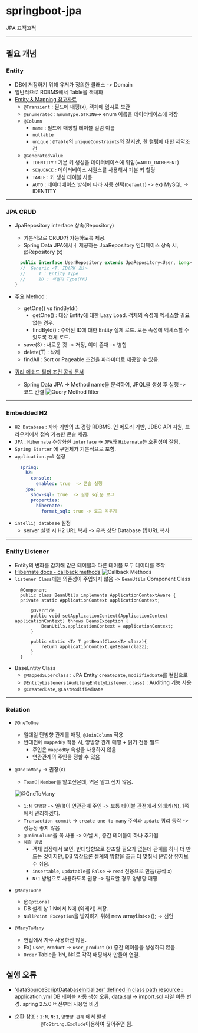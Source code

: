 # springboot-jpa
JPA 끄적끄적

---
## 필요 개념
### Entity
* DB에 저장하기 위해 유저가 정의한 클래스 -> Domain
* 일반적으로 RDBMS에서 Table을 객체화
* [Entity & Mapping 참고자료](https://gmlwjd9405.github.io/2019/08/11/entity-mapping.html)
  * `@Transient` : 필드에 매핑(x), 객체에 임시로 보관
  * `@Enumerated` : `EnumType.STRING`-> enum 이름을 데이터베이스에 저장
  * `@Column`
    * `name` : 필드에 매핑할 테이블 컬럼 이름
    * `nullable`
    * `unique` : `@Table`의 `uniqueConstraints`와 같지만, 한 컬럼에 대한 제약조건
  * `@GeneratedValue`
    * `IDENTITY` : 기본 키 생성을 데이터베이스에 위임(=`AUTO_INCREMENT`)
    * `SEQUENCE` : 데이터베이스 시퀀스를 사용해서 기본 키 할당
    * `TABLE` : 키 생성 테이블 사용
    * `AUTO` : 데이터베이스 방식에 따라 자동 선택(`Default`) -> ex) MySQL -> IDENTITY
---
### JPA CRUD
* JpaRepository interface 상속(Repository)
  * 기본적으로 CRUD가 가능하도록 제공.
  * Spring Data JPA에서ㅓ 제공하는 JpaRepository 인터페이스 상속 시, @Repository (x)
  ```java
    public interface UserRepository extends JpaRepository<User, Long> {
    //  Generic <T, ID(PK 값)>
    //     T : Entity Type
    //     ID : 식별자 Type(PK)
  }
  ```
* 주요 Method :
  * getOne() vs findById()
    * getOne() : 대상 Entity에 대한 Lazy Load. 객체의 속성에 엑세스할 필요 없는 경우.
    * findById() : 주어진 ID에 대한 Entity 실제 로드. 모든 속성에 엑세스할 수 있도록 객체 로드.
  * save(S) : 새로운 것 -> 저장, 이미 존재 -> 병합
  * delete(T) : 삭제
  * findAll : Sort or Pageable 조건을 파라미터로 제공할 수 있음.

* [쿼리 메소드 필터 조건 공식 문서](https://docs.spring.io/spring-data/jpa/docs/current/reference/html/#jpa.query-methods.query-creation)
  * Spring Data JPA -> Method name을 분석하여, JPQL을 생성 후 실행 -> 코드 간결
  ![Query Method filter](./src/main/resources/static/QueryMethod.png)
  
---
### Embedded H2
* `H2 Database` : 자바 기반의 초 경량 RDBMS. 인 메모리 기반, JDBC API 지원, 브라우저에서 접속 가능한 콘솔 제공.
* `JPA` : `Hibernate` 추상화한 `interface` -> `JPA`와 `Hibernate`는 호환성이 잘됨,
* `Spring Starter` 에 구현체가 기본적으로 포함.
* `application.yml` 설정
  ```yaml
    spring:
      h2:
        console:
          enabled: true  -> 콘솔 실행
      jpa:
        show-sql: true  -> 실행 sql문 로그
        properties:
          hibernate:
            format_sql: true -> 로그 띄우기
  ``` 
* `intellij database` 설정
  * server 실행 시 H2 URL 복사 -> 우측 상단 Database 탭 URL 복사
---
### Entity Listener
* Entity의 변화를 감지해 같은 테이블과 다른 테이블 모두 데이터를 조작
* [Hibernate docs - callback methods](https://docs.jboss.org/hibernate/stable/entitymanager/reference/en/html/listeners.html)
![Callback Methods](./src/main/resources/static/HibernateCallbacks.png)
* `listener Class`에는 의존성이 주입되지 않음 -> `BeanUtils` Component Class
  ```
    @Component
    public class BeanUtils implements ApplicationContextAware {
    private static ApplicationContext applicationContext;

        @Override
        public void setApplicationContext(ApplicationContext applicationContext) throws BeansException {
            BeanUtils.applicationContext = applicationContext;
        }

        public static <T> T getBean(Class<T> clazz){
            return applicationContext.getBean(clazz);
        }
    }

  ```
* BaseEntity Class
  * `@MappedSuperclass` : JPA Entity `createDate`, `modiifiedDate`를 컬럼으로
  * `@EntityListeners(AuditingEntityListener.class)` : Auditing 기능 사용
  * `@CreatedDate`, `@LastModifiedDate`
---
### Relation
* `@OneToOne`
  * 일대일 단방향 관계를 매핑, `@JoinColumn` 적용
  * 반대편에 `mappedBy` 적용 시, 양방향 관계 매핑 + 읽기 전용 필드
    * 주인은 `mappedBy` 속성을 사용하지 않음
    * 연관관계의 주인을 정할 수 있음

* `@OneToMany` -> 권장(x)
  * `Team`이 `Member`를 알고싶은데, 역은 알고 싶지 않음.


  ![@OneToMany](./src/main/resources/static/OneToMany.png)

  * `1:N 단방향` -> 일(1)이 연관관계 주인 -> 보통 테이블 관점에서 외래키(N), 1쪽에서 관리하겠다.
  * `Transaction commit` -> `create one-to-many` 주석과 `update` 쿼리 동작 -> 성능상 좋지 않음
  * `@JoinColumn`을 꼭 사용 -> 아닐 시, 중간 테이블이 하나 추가됨
  * `해결 방법`
    * 객체 입장에서 보면, 반대방향으로 참조할 필요가 없는데 관계를 하나 더 만드는 것이지만, DB 입장으론 설계의 방향을 조금 더 맞춰서 운영상 유지보수 쉬움.
    * `insertable`, `updatable`를 `False` -> `read` 전용으로 만듬(공식 x)
    * `N:1` 방법으로 사용하도록 권장 -> 필요할 경우 양방향 매핑
    

* `@ManyToOne`
  * @`Optional`
  * DB 설계 상 1:N에서 N에 (외래키) 저장. 
  * `NullPoint Exception`을 방지하기 위해 new arrayList<>(); -> 선언


* `@ManyToMany`
  * 현업에서 자주 사용하진 않음.
  * Ex) `User`, `Product` -> `user_product` (x) 중간 테이블을 생성하지 않음.
  * `Order` Table을 1:N, N:1로 각각 매핑해서 만들어 연결.
## 실행 오류
* ['dataSourceScriptDatabaseInitializer' defined in class path resource](https://www.inflearn.com/questions/224708)
 : application.yml DB 테이블 자동 생성 오류, data.sql -> import.sql 파일 이름 변경. spring 2.5.0 버전부터 사용법 바뀜


* 순환 참조 : `1:N`, `N:1`, `양방향 관계` 에서 발생<br/>　　　　　`@ToString.Exclude`이용하여 끊어주면 됨.


